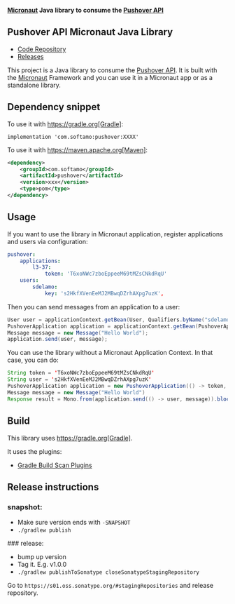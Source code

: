 **[Micronaut](https://micronaut.io) Java library to consume the [Pushover API](https://pushover.net/api)**

## Pushover API Micronaut Java Library

- [Code Repository](https://github.com/sdelamo/pushover)
- [Releases](https://github.com/sdelamo/pushover/releases)

This project is a Java library to consume the [Pushover API](https://pushover.net/api). It is built with the [Micronaut](https://micronaut.io) Framework and you can use it in a Micronaut app or as a standalone library.

## Dependency snippet

To use it with https://gradle.org[Gradle]:

`implementation 'com.softamo:pushover:XXXX'`

To use it with https://maven.apache.org[Maven]:

```xml
<dependency>
    <groupId>com.softamo</groupId>
    <artifactId>pushover</artifactId>
    <version>xxx</version>
    <type>pom</type>
</dependency>
```

## Usage

If you want to use the library in Micronaut application, register applications and users via configuration: 

```yaml
pushover:
    applications:
        l3-37:
            token: 'T6xoNWc7zboEppeeM69tMZsCNkdRqU'
    users:
        sdelamo:
            key: 's2HkfXVenEeMJ2MBwqDZrhAXpg7uzK',
```

Then you can send messages from an application to a user:

```java
User user = applicationContext.getBean(User, Qualifiers.byName("sdelamo"))
PushoverApplication application = applicationContext.getBean(PushoverApplication, Qualifiers.byName("l3-37"))
Message message = new Message("Hello World");
application.send(user, message);
```

You can use the library without a Micronaut Application Context. In that case, you can do:

```java
String token = 'T6xoNWc7zboEppeeM69tMZsCNkdRqU'
String user = 's2HkfXVenEeMJ2MBwqDZrhAXpg7uzK'
PushoverApplication application = new PushoverApplication(() -> token, new ManualPushoverHttpClient())
Message message = new Message("Hello World")
Response result = Mono.from(application.send(() -> user, message)).block()
```

## Build

This library uses https://gradle.org[Gradle].

It uses the plugins:

- [Gradle Build Scan Plugins](https://plugins.gradle.org/plugin/com.gradle.build-scan)
  
## Release instructions

### snapshot:

- Make sure version ends with `-SNAPSHOT`
- `./gradlew publish`

### release:

- bump up version
- Tag it. E.g. v1.0.0
- `./gradlew publishToSonatype closeSonatypeStagingRepository`

Go to `https://s01.oss.sonatype.org/#stagingRepositories` and release repository.
